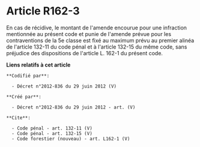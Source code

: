 # Article R162-3

En cas de récidive, le montant de l'amende encourue pour une infraction mentionnée au présent code et punie de l'amende
prévue pour les contraventions de la 5e classe est fixé au maximum prévu au premier alinéa de l'article 132-11 du code pénal
et à l'article 132-15 du même code, sans préjudice des dispositions de l'article L. 162-1 du présent code.

**Liens relatifs à cet article**

	**Codifié par**:

	  - Décret n°2012-836 du 29 juin 2012 (V)

	**Créé par**:

	  - Décret n°2012-836 du 29 juin 2012 - art. (V)

	**Cite**:

	  - Code pénal - art. 132-11 (V)
	  - Code pénal - art. 132-15 (V)
	  - Code forestier (nouveau) - art. L162-1 (V)
